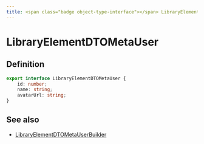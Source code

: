 ```yaml
---
title: <span class="badge object-type-interface"></span> LibraryElementDTOMetaUser
---
```

# <span class="badge object-type-interface"></span> LibraryElementDTOMetaUser

## Definition

```typescript
export interface LibraryElementDTOMetaUser {
	id: number;
	name: string;
	avatarUrl: string;
}

```
## See also

 * <span class="badge builder"></span> [LibraryElementDTOMetaUserBuilder](./builder-LibraryElementDTOMetaUserBuilder.md)
